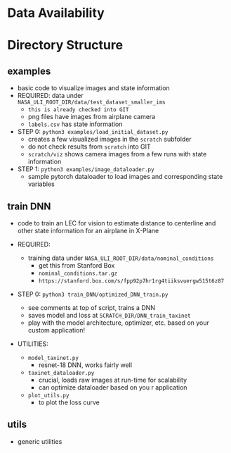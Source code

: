 # Data Availability
## 

# Directory Structure

## examples
- basic code to visualize images and state information
- REQUIRED: data under `NASA_ULI_ROOT_DIR/data/test_dataset_smaller_ims`
    - `this is already checked into GIT`
    - png files have images from airplane camera
    - `labels.csv` has state information
- STEP 0: `python3 examples/load_initial_dataset.py` 
    - creates a few visualized images in the `scratch` subfolder
    - do not check results from `scratch` into GIT
    - `scratch/viz` shows camera images from a few runs with state information
- STEP 1: `python3 examples/image_dataloader.py`
    - sample pytorch dataloader to load images and corresponding state variables

## train DNN
- code to train an LEC for vision to estimate distance to centerline and other state information for an airplane in X-Plane

- REQUIRED: 
    - training data under `NASA_ULI_ROOT_DIR/data/nominal_conditions`
        - get this from Stanford Box
        - `nominal_conditions.tar.gz`
        - `https://stanford.box.com/s/fpp92p7hr1rg4tiiksvuergw515t6z87`

- STEP 0: `python3 train_DNN/optimized_DNN_train.py`
    - see comments at top of script, trains a DNN 
    - saves model and loss at `SCRATCH_DIR/DNN_train_taxinet`
    - play with the model architecture, optimizer, etc. based on your custom application!

- UTILITIES:
    - `model_taxinet.py`
        - resnet-18 DNN, works fairly well
    - `taxinet_dataloader.py`
        - crucial, loads raw images at run-time for scalability
        - can optimize dataloader based on you r application
    - `plot_utils.py`
        - to plot the loss curve

## utils
- generic utilities

